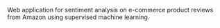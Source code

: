 Web application for sentiment analysis on e-commerce product reviews from Amazon using supervised machine learning.


